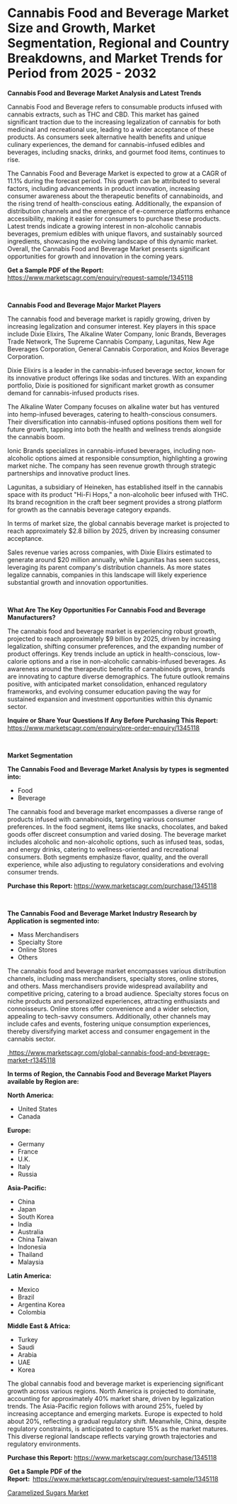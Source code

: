 <p><h1>Cannabis Food and Beverage Market Size and Growth, Market Segmentation, Regional and Country Breakdowns, and Market Trends for Period from 2025 -  2032</h1></p><p><strong>Cannabis Food and Beverage Market Analysis and Latest Trends</strong></p>
<p><p>Cannabis Food and Beverage refers to consumable products infused with cannabis extracts, such as THC and CBD. This market has gained significant traction due to the increasing legalization of cannabis for both medicinal and recreational use, leading to a wider acceptance of these products. As consumers seek alternative health benefits and unique culinary experiences, the demand for cannabis-infused edibles and beverages, including snacks, drinks, and gourmet food items, continues to rise.</p><p>The Cannabis Food and Beverage Market is expected to grow at a CAGR of 11.1% during the forecast period. This growth can be attributed to several factors, including advancements in product innovation, increasing consumer awareness about the therapeutic benefits of cannabinoids, and the rising trend of health-conscious eating. Additionally, the expansion of distribution channels and the emergence of e-commerce platforms enhance accessibility, making it easier for consumers to purchase these products. Latest trends indicate a growing interest in non-alcoholic cannabis beverages, premium edibles with unique flavors, and sustainably sourced ingredients, showcasing the evolving landscape of this dynamic market. Overall, the Cannabis Food and Beverage Market presents significant opportunities for growth and innovation in the coming years.</p></p>
<p><strong>Get a Sample PDF of the Report:&nbsp;</strong> <a href="https://www.marketscagr.com/enquiry/request-sample/1345118?utm_campaign=3432&utm_medium=2&utm_source=Github&utm_content=ia&utm_term=07042025&utm_id=cannabis-food-and-beverage">https://www.marketscagr.com/enquiry/request-sample/1345118</a></p>
<p>&nbsp;</p>
<p><strong>Cannabis Food and Beverage Major Market Players</strong></p>
<p><p>The cannabis food and beverage market is rapidly growing, driven by increasing legalization and consumer interest. Key players in this space include Dixie Elixirs, The Alkaline Water Company, Ionic Brands, Beverages Trade Network, The Supreme Cannabis Company, Lagunitas, New Age Beverages Corporation, General Cannabis Corporation, and Koios Beverage Corporation. </p><p>Dixie Elixirs is a leader in the cannabis-infused beverage sector, known for its innovative product offerings like sodas and tinctures. With an expanding portfolio, Dixie is positioned for significant market growth as consumer demand for cannabis-infused products rises.</p><p>The Alkaline Water Company focuses on alkaline water but has ventured into hemp-infused beverages, catering to health-conscious consumers. Their diversification into cannabis-infused options positions them well for future growth, tapping into both the health and wellness trends alongside the cannabis boom.</p><p>Ionic Brands specializes in cannabis-infused beverages, including non-alcoholic options aimed at responsible consumption, highlighting a growing market niche. The company has seen revenue growth through strategic partnerships and innovative product lines.</p><p>Lagunitas, a subsidiary of Heineken, has established itself in the cannabis space with its product "Hi-Fi Hops," a non-alcoholic beer infused with THC. Its brand recognition in the craft beer segment provides a strong platform for growth as the cannabis beverage category expands.</p><p>In terms of market size, the global cannabis beverage market is projected to reach approximately $2.8 billion by 2025, driven by increasing consumer acceptance. </p><p>Sales revenue varies across companies, with Dixie Elixirs estimated to generate around $20 million annually, while Lagunitas has seen success, leveraging its parent company's distribution channels. As more states legalize cannabis, companies in this landscape will likely experience substantial growth and innovation opportunities.</p></p>
<p>&nbsp;</p>
<p><strong>What Are The Key Opportunities For Cannabis Food and Beverage Manufacturers?</strong></p>
<p><p>The cannabis food and beverage market is experiencing robust growth, projected to reach approximately $9 billion by 2025, driven by increasing legalization, shifting consumer preferences, and the expanding number of product offerings. Key trends include an uptick in health-conscious, low-calorie options and a rise in non-alcoholic cannabis-infused beverages. As awareness around the therapeutic benefits of cannabinoids grows, brands are innovating to capture diverse demographics. The future outlook remains positive, with anticipated market consolidation, enhanced regulatory frameworks, and evolving consumer education paving the way for sustained expansion and investment opportunities within this dynamic sector.</p></p>
<p><strong>Inquire or Share Your Questions If Any Before Purchasing This Report:</strong> <a href="https://www.marketscagr.com/enquiry/pre-order-enquiry/1345118?utm_campaign=3432&utm_medium=2&utm_source=Github&utm_content=ia&utm_term=07042025&utm_id=cannabis-food-and-beverage">https://www.marketscagr.com/enquiry/pre-order-enquiry/1345118</a></p>
<p>&nbsp;</p>
<p><strong>Market Segmentation</strong></p>
<p><strong>The Cannabis Food and Beverage Market Analysis by types is segmented into:</strong></p>
<p><ul><li>Food</li><li>Beverage</li></ul></p>
<p><p>The cannabis food and beverage market encompasses a diverse range of products infused with cannabinoids, targeting various consumer preferences. In the food segment, items like snacks, chocolates, and baked goods offer discreet consumption and varied dosing. The beverage market includes alcoholic and non-alcoholic options, such as infused teas, sodas, and energy drinks, catering to wellness-oriented and recreational consumers. Both segments emphasize flavor, quality, and the overall experience, while also adjusting to regulatory considerations and evolving consumer trends.</p></p>
<p><strong>Purchase this Report:&nbsp;</strong><a href="https://www.marketscagr.com/purchase/1345118?utm_campaign=3432&utm_medium=2&utm_source=Github&utm_content=ia&utm_term=07042025&utm_id=cannabis-food-and-beverage">https://www.marketscagr.com/purchase/1345118</a></p>
<p>&nbsp;</p>
<p><strong>The Cannabis Food and Beverage Market Industry Research by Application is segmented into:</strong></p>
<p><ul><li>Mass Merchandisers</li><li>Specialty Store</li><li>Online Stores</li><li>Others</li></ul></p>
<p><p>The cannabis food and beverage market encompasses various distribution channels, including mass merchandisers, specialty stores, online stores, and others. Mass merchandisers provide widespread availability and competitive pricing, catering to a broad audience. Specialty stores focus on niche products and personalized experiences, attracting enthusiasts and connoisseurs. Online stores offer convenience and a wider selection, appealing to tech-savvy consumers. Additionally, other channels may include cafes and events, fostering unique consumption experiences, thereby diversifying market access and consumer engagement in the cannabis sector.</p></p>
<p><a href="https://www.marketscagr.com/global-cannabis-food-and-beverage-market-r1345118?utm_campaign=3432&utm_medium=2&utm_source=Github&utm_content=ia&utm_term=07042025&utm_id=cannabis-food-and-beverage">&nbsp;https://www.marketscagr.com/global-cannabis-food-and-beverage-market-r1345118</a></p>
<p><strong>In terms of Region, the Cannabis Food and Beverage Market Players available by Region are:</strong></p>
<p>
    <p> <strong> North America: </strong>
        <ul>
            <li>United States</li>
            <li>Canada</li>
        </ul>
        </p> 
    <p> <strong> Europe: </strong>
        <ul>
            <li>Germany</li>
            <li>France</li>
            <li>U.K.</li>
            <li>Italy</li>
            <li>Russia</li>
        </ul>
        </p> 
    <p> <strong> Asia-Pacific: </strong>
        <ul>
            <li>China</li>
            <li>Japan</li>
            <li>South Korea</li>
            <li>India</li>
            <li>Australia</li>
            <li>China Taiwan</li>
            <li>Indonesia</li>
            <li>Thailand</li>
            <li>Malaysia</li>
        </ul>
        </p> 
    <p> <strong> Latin America: </strong>
        <ul>
            <li>Mexico</li>
            <li>Brazil</li>
            <li>Argentina Korea</li>
            <li>Colombia</li>
        </ul>
        </p> 
    <p> <strong> Middle East & Africa: </strong>
        <ul>
            <li>Turkey</li>
            <li>Saudi</li>
            <li>Arabia</li>
            <li>UAE</li>
            <li>Korea</li>
        </ul>
    </p>
    </p>
<p><p>The global cannabis food and beverage market is experiencing significant growth across various regions. North America is projected to dominate, accounting for approximately 40% market share, driven by legalization trends. The Asia-Pacific region follows with around 25%, fueled by increasing acceptance and emerging markets. Europe is expected to hold about 20%, reflecting a gradual regulatory shift. Meanwhile, China, despite regulatory constraints, is anticipated to capture 15% as the market matures. This diverse regional landscape reflects varying growth trajectories and regulatory environments.</p></p>
<p><strong>Purchase this Report: </strong><a href="https://www.marketscagr.com/purchase/1345118?utm_campaign=3432&utm_medium=2&utm_source=Github&utm_content=ia&utm_term=07042025&utm_id=cannabis-food-and-beverage">https://www.marketscagr.com/purchase/1345118</a></p>
<p>&nbsp;<strong>Get a Sample PDF of the Report:&nbsp;&nbsp;</strong><a href="https://www.marketscagr.com/enquiry/request-sample/1345118?utm_campaign=3432&utm_medium=2&utm_source=Github&utm_content=ia&utm_term=07042025&utm_id=cannabis-food-and-beverage">https://www.marketscagr.com/enquiry/request-sample/1345118</a></p>
<p><strong></strong></p>
<p><p><a href="https://github.com/kalsirollija/Market-Research-Report-List-1/blob/main/caramelized-sugars-market.md?utm_campaign=3432&utm_medium=2&utm_source=Github&utm_content=ia&utm_term=07042025&utm_id=cannabis-food-and-beverage">Caramelized Sugars Market</a></p></p>